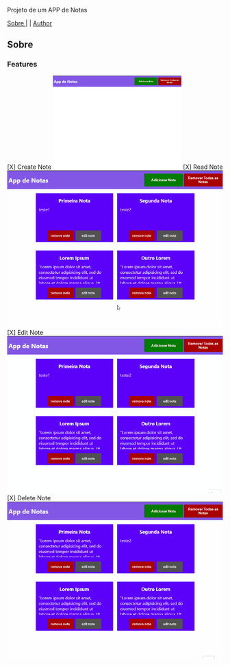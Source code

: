 Projeto de um APP de Notas

<p> <a href='#Sobre'> Sobre </a> | <a href='#Features'> </a> | <a href='#Author'> Author </a>  </p>

<h2 id='#Sobre'>Sobre</h2>

<p>  </p>


<h3 id='#Features'> Features </h3>
[X] Create Note
<img alt='Create Note' title='Create Note' src='./ilustrations/Create-Note.gif' width='300px' />
[X] Read Note
<img alt='Read Note' title='Read Note' src='./ilustrations/Read-Note.gif' />
[X] Edit Note
<img alt='Edit Note' title='Edit Note' src='./ilustrations/Edit-Note.gif' />
[X] Delete Note
<img alt='Delete Note' title='Delete Note' src='./ilustrations/Delete-Note.gif' />
